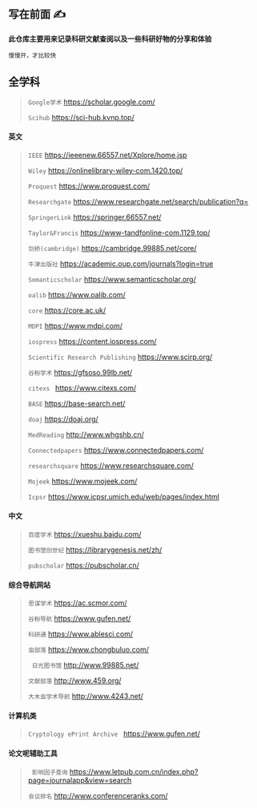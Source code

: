 ## 写在前面 ✍

**此仓库主要用来记录科研文献查阅以及一些科研好物的分享和体验**

`慢慢开，才比较快`


## 全学科

> `Google学术`  https://scholar.google.com/
>
> `Scihub` https://sci-hub.kvnp.top/

#### 英文

> 
>
> `IEEE` https://ieeenew.66557.net/Xplore/home.jsp
>
> `Wiley` https://onlinelibrary-wiley-com.1420.top/
>
> `Proquest` https://www.proquest.com/
>
> `Researchgate` https://www.researchgate.net/search/publication?q=
>
> `SpringerLink` https://springer.66557.net/
>
> `Taylor&Francis` https://www-tandfonline-com.1129.top/
>
> `剑桥(cambridge)` https://cambridge.99885.net/core/
> 
> `牛津出版社` https://academic.oup.com/journals?login=true
>
> `Semanticscholar` https://www.semanticscholar.org/
>
> `oalib` https://www.oalib.com/
>
> `core` https://core.ac.uk/
>
> `MDPI` https://www.mdpi.com/
>
> `iospress` https://content.iospress.com/
>
> `Scientific Research Publishing` https://www.scirp.org/
>
> `谷粉学术` https://gfsoso.99lb.net/
>
> `citexs ` https://www.citexs.com/
>
> `BASE` https://base-search.net/
>
> `doaj` https://doaj.org/
>
> `MedReading` http://www.whgshb.cn/
>
> `Connectedpapers` https://www.connectedpapers.com/
>
> `researchsquare` https://www.researchsquare.com/
>
> `Mojeek` https://www.mojeek.com/
>
> `Icpsr` https://www.icpsr.umich.edu/web/pages/index.html

#### 中文

> `百度学术` https://xueshu.baidu.com/
>
> `图书馆创世纪` https://librarygenesis.net/zh/
>
> `pubscholar` https://pubscholar.cn/


#### 综合导航网站

> `思谋学术` https://ac.scmor.com/
>
> `谷粉导航` https://www.gufen.net/
>
> `科研通` https://www.ablesci.com/
>
> `虫部落` https://www.chongbuluo.com/
>
> ` 日光图书馆` http://www.99885.net/
>
> `文献部落` http://www.459.org/
>
> `大木虫学术导航` http://www.4243.net/
#### 计算机类

> `Cryptology ePrint Archive ` https://www.gufen.net/


#### 论文呢辅助工具

> ` 影响因子查询` https://www.letpub.com.cn/index.php?page=journalapp&view=search
>
> `会议排名` http://www.conferenceranks.com/
